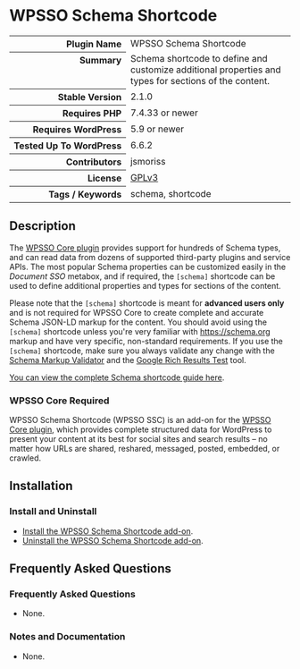 <h1>WPSSO Schema Shortcode</h1>

<table>
<tr><th align="right" valign="top" nowrap>Plugin Name</th><td>WPSSO Schema Shortcode</td></tr>
<tr><th align="right" valign="top" nowrap>Summary</th><td>Schema shortcode to define and customize additional properties and types for sections of the content.</td></tr>
<tr><th align="right" valign="top" nowrap>Stable Version</th><td>2.1.0</td></tr>
<tr><th align="right" valign="top" nowrap>Requires PHP</th><td>7.4.33 or newer</td></tr>
<tr><th align="right" valign="top" nowrap>Requires WordPress</th><td>5.9 or newer</td></tr>
<tr><th align="right" valign="top" nowrap>Tested Up To WordPress</th><td>6.6.2</td></tr>
<tr><th align="right" valign="top" nowrap>Contributors</th><td>jsmoriss</td></tr>
<tr><th align="right" valign="top" nowrap>License</th><td><a href="https://www.gnu.org/licenses/gpl.txt">GPLv3</a></td></tr>
<tr><th align="right" valign="top" nowrap>Tags / Keywords</th><td>schema, shortcode</td></tr>
</table>

<h2>Description</h2>

<!-- about -->

<p>The <a href="https://wordpress.org/plugins/wpsso/">WPSSO Core plugin</a> provides support for hundreds of Schema types, and can read data from dozens of supported third-party plugins and service APIs. The most popular Schema properties can be customized easily in the <em>Document SSO</em> metabox, and if required, the <code>&#91;schema&#93;</code> shortcode can be used to define additional properties and types for sections of the content.</p>

<p>Please note that the <code>&#91;schema&#93;</code> shortcode is meant for <strong>advanced users only</strong> and is not required for WPSSO Core to create complete and accurate Schema JSON-LD markup for the content. You should avoid using the <code>&#91;schema&#93;</code> shortcode unless you're very familiar with <a href="https://schema.org">https://schema.org</a> markup and have very specific, non-standard requirements. If you use the <code>&#91;schema&#93;</code> shortcode, make sure you always validate any change with the <a href="https://validator.schema.org/">Schema Markup Validator</a> and the <a href="https://search.google.com/test/rich-results">Google Rich Results Test</a> tool.</p>

<!-- /about -->

<p><a href="https://wpsso.com/docs/plugins/wpsso-schema-shortcode-documentation/notes-and-documentation-for-wpsso-ssc/schema-shortcode/">You can view the complete Schema shortcode guide here</a>.</p>

<h3>WPSSO Core Required</h3>

<p>WPSSO Schema Shortcode (WPSSO SSC) is an add-on for the <a href="https://wordpress.org/plugins/wpsso/">WPSSO Core plugin</a>, which provides complete structured data for WordPress to present your content at its best for social sites and search results – no matter how URLs are shared, reshared, messaged, posted, embedded, or crawled.</p>

<h2>Installation</h2>

<h3 class="top">Install and Uninstall</h3>

<ul>
<li><a href="https://wpsso.com/docs/plugins/wpsso-schema-shortcode/installation/install-the-plugin/">Install the WPSSO Schema Shortcode add-on</a>.</li>
<li><a href="https://wpsso.com/docs/plugins/wpsso-schema-shortcode/installation/uninstall-the-plugin/">Uninstall the WPSSO Schema Shortcode add-on</a>.</li>
</ul>

<h2>Frequently Asked Questions</h2>

<h3 class="top">Frequently Asked Questions</h3>

<ul>
<li>None.</li>
</ul>

<h3>Notes and Documentation</h3>

<ul>
<li>None.</li>
</ul>

